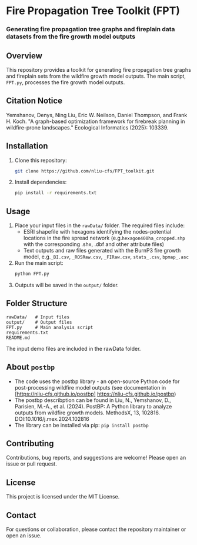 # Fire Propagation Tree Toolkit (FPT) 
### Generating fire propagation tree graphs and fireplain data datasets from the fire growth model outputs

## Overview
This repository provides a toolkit for generating fire propagation tree graphs and fireplain sets from the wildfire growth model outputs. The main script, `FPT.py`, processes the fire growth model outputs.

## Citation Notice
Yemshanov, Denys, Ning Liu, Eric W. Neilson, Daniel Thompson, and Frank H. Koch. "A graph-based optimization framework for firebreak planning in wildfire-prone landscapes." Ecological Informatics (2025): 103339.


## Installation
1. Clone this repository:
   ```bash
   git clone https://github.com/nliu-cfs/FPT_toolkit.git
   ```
2. Install dependencies:
   ```bash
   pip install -r requirements.txt
   ```

## Usage
1. Place your input files in the `rawData/` folder. The required files include:
   - ESRI shapefile with hexagons identifying the nodes-potential locations in the fire spread network (e.g.`hexagon400ha_cropped.shp` with the corresponding .shx, .dbf and other attribute files)
   - Text outputs and raw files generated with the BurnP3 fire growth model, e.g.`_BI.csv`, `_ROSRaw.csv`, `_FIRaw.csv`, `stats_.csv`, `bpmap_.asc`
2. Run the main script:
   ```bash
   python FPT.py
   ```
3. Outputs will be saved in the `output/` folder.


## Folder Structure
```
rawData/   # Input files
output/    # Output files
FPT.py     # Main analysis script
requirements.txt
README.md
```
The input demo files are included in the rawData folder.

## About `postbp`
- The code uses the postbp library - an open-source Python code for post-processing wildfire model outputs (see documentation in [https://nliu-cfs.github.io/postbp] https://nliu-cfs.github.io/postbp)
- The postbp describption can be found in Liu, N., Yemshanov, D., Parisien, M.-A., et al. (2024). PostBP: A Python library to analyze outputs from wildfire growth models. MethodsX, 13, 102816. DOI:10.1016/j.mex.2024.102816
- The library can be installed via pip: `pip install postbp`

## Contributing
Contributions, bug reports, and suggestions are welcome! Please open an issue or pull request.

## License
This project is licensed under the MIT License.

## Contact
For questions or collaboration, please contact the repository maintainer or open an issue. 